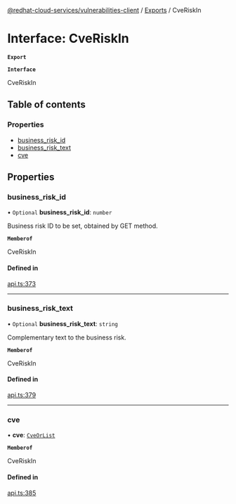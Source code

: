 [@redhat-cloud-services/vulnerabilities-client](../README.md) / [Exports](../modules.md) / CveRiskIn

# Interface: CveRiskIn

**`Export`**

**`Interface`**

CveRiskIn

## Table of contents

### Properties

- [business\_risk\_id](CveRiskIn.md#business_risk_id)
- [business\_risk\_text](CveRiskIn.md#business_risk_text)
- [cve](CveRiskIn.md#cve)

## Properties

### business\_risk\_id

• `Optional` **business\_risk\_id**: `number`

Business risk ID to be set, obtained by GET method.

**`Memberof`**

CveRiskIn

#### Defined in

[api.ts:373](https://github.com/RedHatInsights/javascript-clients/blob/master/packages/vulnerabilities/api.ts#L373)

___

### business\_risk\_text

• `Optional` **business\_risk\_text**: `string`

Complementary text to the business risk.

**`Memberof`**

CveRiskIn

#### Defined in

[api.ts:379](https://github.com/RedHatInsights/javascript-clients/blob/master/packages/vulnerabilities/api.ts#L379)

___

### cve

• **cve**: [`CveOrList`](../modules.md#cveorlist)

**`Memberof`**

CveRiskIn

#### Defined in

[api.ts:385](https://github.com/RedHatInsights/javascript-clients/blob/master/packages/vulnerabilities/api.ts#L385)
